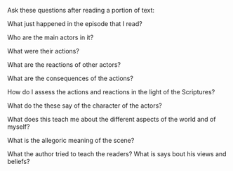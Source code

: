 Ask these questions after reading a portion of text:

What just happened in the episode that I read?

Who are the main actors in it?

What were their actions?

What are the reactions of other actors?

What are the consequences of the actions?

How do I assess the actions and reactions in the light of the Scriptures?

What do the these say of the character of the actors?

What does this teach me about the different aspects of the world and of myself?

What is the allegoric meaning of the scene?

What the author tried to teach the readers? What is says bout his views and beliefs?
